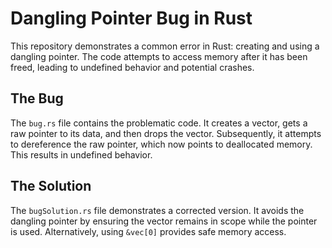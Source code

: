 # Dangling Pointer Bug in Rust

This repository demonstrates a common error in Rust: creating and using a dangling pointer.  The code attempts to access memory after it has been freed, leading to undefined behavior and potential crashes.

## The Bug

The `bug.rs` file contains the problematic code. It creates a vector, gets a raw pointer to its data, and then drops the vector.  Subsequently, it attempts to dereference the raw pointer, which now points to deallocated memory. This results in undefined behavior.

## The Solution

The `bugSolution.rs` file demonstrates a corrected version. It avoids the dangling pointer by ensuring the vector remains in scope while the pointer is used.  Alternatively, using `&vec[0]` provides safe memory access.